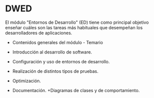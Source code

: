 # DWED

El módulo "Entornos de Desarrollo" (ED) tiene como principal objetivo enseñar cuáles son las tareas más habituales que desempeñan los desarrolladores de aplicaciones.

+ Contenidos generales del módulo - Temario
* Introducción al desarrollo de software.
- Configuración y uso de entornos de desarrollo.
+ Realización de distintos tipos de pruebas.
* Optimización.
- Documentación.
+Diagramas de clases y de comportamiento.
